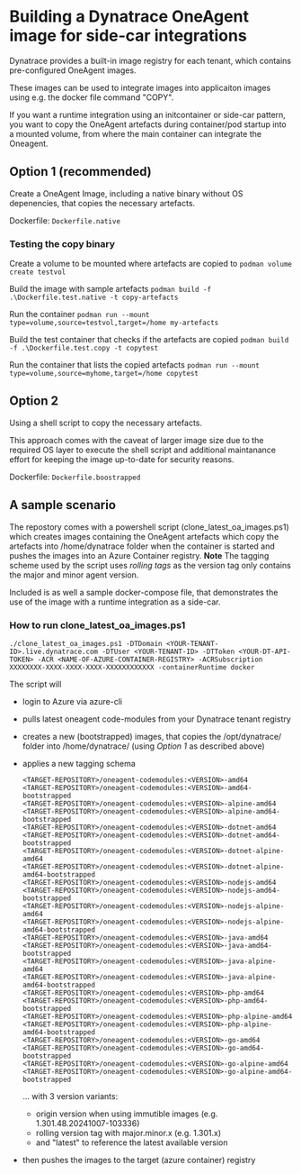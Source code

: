 # Building a Dynatrace OneAgent image for side-car integrations
Dynatrace provides a built-in image registry for each tenant, which contains pre-configured OneAgent images. 

These images can be used to integrate images into applicaiton images using e.g. the docker file command "COPY". 

If you want a runtime integration using an initcontainer or side-car pattern, you want to copy the OneAgent artefacts during container/pod startup into a mounted volume, from where the main container can integrate the Oneagent. 

## Option 1 (recommended)
Create a OneAgent Image, including a native binary without OS depenencies, that copies the necessary artefacts. 

Dockerfile: ```Dockerfile.native```

### Testing the copy binary
Create a volume to be mounted where artefacts are copied to
```podman volume create testvol```

Build the image with sample artefacts 
```podman build -f .\Dockerfile.test.native -t copy-artefacts```

Run the container
```podman run --mount type=volume,source=testvol,target=/home my-artefacts```

Build the test container that checks if the artefacts are copied
```podman build -f .\Dockerfile.test.copy -t copytest```

Run the container that lists the copied artefacts
 ```podman run --mount type=volume,source=myhome,target=/home copytest```

## Option 2 
Using a shell script to copy the necessary artefacts. 

This approach comes with the caveat of larger image size due to the required OS layer to execute the shell script and additional maintanance effort for keeping the image up-to-date for security reasons. 

Dockerfile: ```Dockerfile.boostrapped```

## A sample scenario 
The repostory comes with a powershell script (clone_latest_oa_images.ps1) which creates images containing the OneAgent artefacts which copy the artefacts into /home/dynatrace folder when the container is started and pushes the images into an Azure Container registry. **Note** The tagging scheme used by the script uses *rolling tags* as the version tag only contains the major and minor agent version. 

Included is as well a sample docker-compose file, that demonstrates the use of the image with a runtime integration as a side-car.

### How to run clone_latest_oa_images.ps1

``` ./clone_latest_oa_images.ps1 -DTDomain <YOUR-TENANT-ID>.live.dynatrace.com -DTUser <YOUR-TENANT-ID> -DTToken <YOUR-DT-API-TOKEN> -ACR <NAME-OF-AZURE-CONTAINER-REGISTRY> -ACRSubscription XXXXXXXX-XXXX-XXXX-XXXX-XXXXXXXXXXXX -containerRuntime docker ```

The script will 
- login to Azure via azure-cli
- pulls latest oneagent code-modules from your Dynatrace tenant registry
- creates a new (bootstrapped) images, that copies the /opt/dynatrace/ folder into /home/dynatrace/ (using *Option 1* as described above)
- applies a new tagging schema

  ```
  <TARGET-REPOSITORY>/oneagent-codemodules:<VERSION>-amd64
  <TARGET-REPOSITORY>/oneagent-codemodules:<VERSION>-amd64-bootstrapped
  <TARGET-REPOSITORY>/oneagent-codemodules:<VERSION>-alpine-amd64
  <TARGET-REPOSITORY>/oneagent-codemodules:<VERSION>-alpine-amd64-bootstrapped
  <TARGET-REPOSITORY>/oneagent-codemodules:<VERSION>-dotnet-amd64
  <TARGET-REPOSITORY>/oneagent-codemodules:<VERSION>-dotnet-amd64-bootstrapped
  <TARGET-REPOSITORY>/oneagent-codemodules:<VERSION>-dotnet-alpine-amd64
  <TARGET-REPOSITORY>/oneagent-codemodules:<VERSION>-dotnet-alpine-amd64-bootstrapped
  <TARGET-REPOSITORY>/oneagent-codemodules:<VERSION>-nodejs-amd64
  <TARGET-REPOSITORY>/oneagent-codemodules:<VERSION>-nodejs-amd64-bootstrapped
  <TARGET-REPOSITORY>/oneagent-codemodules:<VERSION>-nodejs-alpine-amd64
  <TARGET-REPOSITORY>/oneagent-codemodules:<VERSION>-nodejs-alpine-amd64-bootstrapped
  <TARGET-REPOSITORY>/oneagent-codemodules:<VERSION>-java-amd64
  <TARGET-REPOSITORY>/oneagent-codemodules:<VERSION>-java-amd64-bootstrapped
  <TARGET-REPOSITORY>/oneagent-codemodules:<VERSION>-java-alpine-amd64
  <TARGET-REPOSITORY>/oneagent-codemodules:<VERSION>-java-alpine-amd64-bootstrapped
  <TARGET-REPOSITORY>/oneagent-codemodules:<VERSION>-php-amd64
  <TARGET-REPOSITORY>/oneagent-codemodules:<VERSION>-php-amd64-bootstrapped
  <TARGET-REPOSITORY>/oneagent-codemodules:<VERSION>-php-alpine-amd64
  <TARGET-REPOSITORY>/oneagent-codemodules:<VERSION>-php-alpine-amd64-bootstrapped
  <TARGET-REPOSITORY>/oneagent-codemodules:<VERSION>-go-amd64
  <TARGET-REPOSITORY>/oneagent-codemodules:<VERSION>-go-amd64-bootstrapped
  <TARGET-REPOSITORY>/oneagent-codemodules:<VERSION>-go-alpine-amd64
  <TARGET-REPOSITORY>/oneagent-codemodules:<VERSION>-go-alpine-amd64-bootstrapped
  ```
  ... with 3 version variants: 
  * origin version when using immutible images (e.g. 1.301.48.20241007-103336)
  * rolling version tag with major.minor.x (e.g. 1.301.x)
  * and "latest" to reference the latest available version
* then pushes the images to the target (azure container) registry



